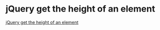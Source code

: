 # jQuery get the height of an element
[jQuery get the height of an element](https://aiwithcloud.com/2022/09/15/jquery_get_the_height_of_an_element/)